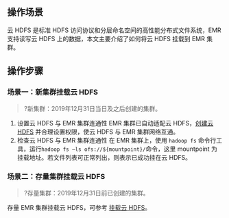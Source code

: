 ## 操作场景
云 HDFS 是标准 HDFS 访问协议和分层命名空间的高性能分布式文件系统，EMR 支持读写云 HDFS 上的数据，本文主要介绍了如何将云 HDFS 挂载到 EMR 集群。

## 操作步骤
### 场景一：新集群挂载云 HDFS
>?新集群：2019年12月31日当日及之后创建的集群。

1. 设置云 HDFS 与 EMR 集群连通性
EMR 集群已自动适配云 HDFS，[创建云 HDFS](https://cloud.tencent.com/document/product/1105/37234) 并合理设置权限，使云 HDFS 与 EMR 集群网络互通。
2. 检查云 HDFS 与 EMR 集群连通性
在 EMR 集群上，使用 `hadoop fs` 命令行工具，运行`hadoop fs –ls ofs://${mountpoint}/`命令，这里 mountpoint 为挂载地址。若文件列表可正常列出，则表示已成功挂在云 HDFS。

### 场景二：存量集群挂载云 HDFS
>?存量集群：2019年12月31日前已创建的集群。

存量 EMR 集群挂载云 HDFS，可参考 [挂载云 HDFS](https://cloud.tencent.com/document/product/1105/36368)。

